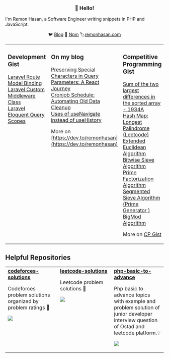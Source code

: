 <h3 align="center">👋 Hello!</h3>
I'm Remon Hasan, a Software Engineer writing snippets in PHP and JavaScript.
<p align="center">
  🐦 <a href="https://dev.to/remonhasan">Blog</a> 🐹
  <a href="https://www.npmjs.com/~remonhasan">Npm</a>
  🏷️<a href="https://remonhasan.com/">remonhasan.com</a>
</p>

<table><tr><td valign="top" width="33%">

### Development Gist
<!-- development starts -->
[Laravel Route Model Binding](https://gist.github.com/f3c4f184d3c2f9be70cdb5d57d79b2d7.git) <br />
[Laravel Custom Middleware Class](https://gist.github.com/c0b7aed4a05bdc0fbe3a0f9e1856c63a.git) <br />
[Laravel Eloquent Query Scopes](https://gist.github.com/Remonhasan/382f76906895288d52206eb5a5d71fd3) <br />

</td><td valign="top" width="34%">

### On my blog
<!-- blog starts -->
[Preserving Special Characters in Query Parameters: A React Journey](https://dev.to/remonhasan/preserving-special-characters-in-query-parameters-a-react-journey-oko) <br />
[Cronjob Schedule: Automating Old Data Cleanup](https://dev.to/remonhasan/safeguarding-your-database-automating-old-data-cleanup-with-laravel-55a2) <br />
[Uses of useNavigate instead of useHistory](https://dev.to/remonhasan/uses-of-usenavigate-instead-of-usehistory-5fg6) <br />

<!-- blog ends -->
More on [https://dev.to/remonhasan](https://dev.to/remonhasan)
</td><td valign="top" width="33%">

### Competitive Programming Gist
<!-- competitive programming starts -->

[Sum of the two largest differences in the sorted array - 1934A](https://gist.github.com/129258f2ea425afde89b85f29d7791d0.git) <br />
[Hash Map: Longest Palindrome (Leetcode)](https://gist.github.com/3e33d0e740d6815947b6c5053c8b3005.git) <br />
[Extended Euclidean Algorithm](https://gist.github.com/550dcbea206ab05f5425455d36fdb1a3.git) <br />
[Bitwise Sieve Algorithm](https://gist.github.com/8d82f877316645f0e6b2365a8959f40c.git) <br />
[Prime Factorization Algorithm](https://gist.github.com/dcfb47928d077c1ca7430a788e189e0e.git) <br />
[Segmented Sieve Algorithm (Prime Generator )](https://gist.github.com/d2560f2816441573f7414d1750539ea9.git) <br />
[BigMod Algorithm](https://gist.github.com/732bb59ed6105c12a3437494d502aa82.git)  <br />

<!-- tils ends -->
More on [CP Gist](https://gist.github.com/Remonhasan)
</td></tr></table>

## Helpful Repositories

<table><tr><td valign="top" width="33%">

<a href="https://github.com/Remonhasan/codeforces-solutions">
  <strong>codeforces-solutions</strong>
</a>
<p>
Codeforces problem solutions organized by problem ratings 🎉
</p>
<p>
  <img src="https://img.shields.io/badge/C++-red?style=flat-round">
</p>

</td><td valign="top" width="34%">

<a href="https://github.com/Remonhasan/leetcode-solutions">
  <strong>leetcode-solutions</strong>
</a>
<p>
Leetcode problem solutions 💼
</p>
<p>
  <img src="https://img.shields.io/badge/C++-red?style=flat-round">
</p>

</td><td valign="top" width="33%">

<a href="https://github.com/Remonhasan/php-basic-to-advance">
  <strong>php-basic-to-advance</strong>
</a>
<p>
Php basic to advance topics with example and problem solution of junior developer interview question of Ostad and leetcode platform.💡
</p>
<p>
  <img src="https://img.shields.io/badge/PHP-red?style=flat-round">
</p>

</td></tr></table>
